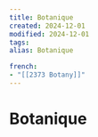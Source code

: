 ```yaml
---
title: Botanique
created: 2024-12-01
modified: 2024-12-01
tags: 
alias: Botanique

french:
- "[[2373 Botany]]"
---
```

# Botanique
